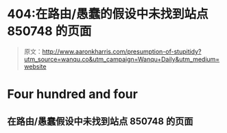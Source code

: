 # 404:在路由/愚蠢的假设中未找到站点 850748 的页面

> 原文：<http://www.aaronkharris.com/presumption-of-stupitidy?utm_source=wanqu.co&utm_campaign=Wanqu+Daily&utm_medium=website>

# Four hundred and four

## 在路由/愚蠢假设中未找到站点 850748 的页面